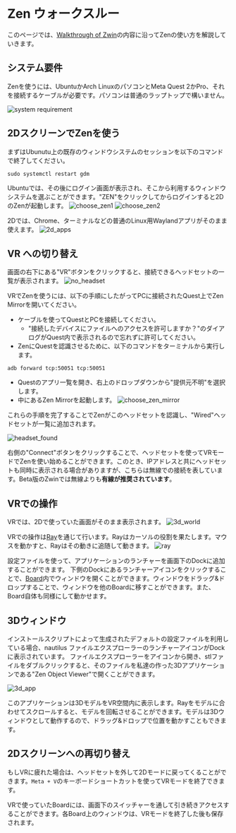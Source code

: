 # Zen ウォークスルー
このページでは、[Walkthrough of Zwin](https://www.youtube.com/watch?v=uZEDEfEZB1w&t=2s)の内容に沿ってZenの使い方を解説していきます。

## システム要件
Zenを使うには、UbuntuかArch LinuxのパソコンとMeta Quest 2かPro、それを接続するケーブルが必要です。パソコンは普通のラップトップで構いません。

![system requirement](system_requirement.png "imahge_tooltip")

## 2DスクリーンでZenを使う
まずはUbunutu上の既存のウィンドウシステムのセッションを以下のコマンドで終了してください。
```
sudo systemctl restart gdm
```

Ubuntuでは、その後にログイン画面が表示され、そこから利用するウィンドウシステムを選ぶことができます。"ZEN"をクリックしてからログインすると2DのZenが起動します。
![choose_zen1](choose_zen1.png "image_tooltip")
![choose_zen2](choose_zen2.png "image_tooltip")


2Dでは、Chrome、ターミナルなどの普通のLinux用Waylandアプリがそのまま使えます。
![2d_apps](2d_apps.png "image_tooltip")

## VR への切り替え
画面の右下にある"VR"ボタンをクリックすると、接続できるヘッドセットの一覧が表示されます。
![no_headset](no_headset.png "image_tooltip")

VRでZenを使うには、以下の手順にしたがってPCに接続されたQuest上でZen Mirrorを開いてください。

- ケーブルを使ってQuestとPCを接続してください。
  - "接続したデバイスにファイルへのアクセスを許可しますか？"のダイアログがQuest内で表示されるので忘れずに許可してください。
- ZenにQuestを認識させるために、以下のコマンドをターミナルから実行します。

```
adb forward tcp:50051 tcp:50051
```

- Questのアプリ一覧を開き、右上のドロップダウンから"提供元不明"を選択します。
- 中にあるZen Mirrorを起動します。
![choose_zen_mirror](choose_zen_mirror.png "image_tooltip")

これらの手順を完了することでZenがこのヘッドセットを認識し、"Wired"ヘッドセットが一覧に追加されます。

![headset_found](headset_found.png "image_tooltip")

右側の"Connect"ボタンをクリックすることで、ヘッドセットを使ってVRモードでZenを使い始めることができます。このとき、IPアドレスと共にヘッドセットも同時に表示される場合がありますが、こちらは無線での接続を表しています。Beta版のZwinでは無線よりも**有線が推奨されています**。

## VRでの操作
VRでは、2Dで使っていた画面がそのまま表示されます。
![3d_world](3d_world.png "image_tooltip")

VRでの操作は[Ray](https://www.zwin.dev/ja/what_is_it/interactions_on_zen#ray)を通じて行います。Rayはカーソルの役割を果たします。マウスを動かすと、Rayはその動きに追随して動きます。
![ray](ray.png "image_tooltip")

設定ファイルを使って、アプリケーションのランチャーを画面下のDockに追加することができます。 下側のDockにあるランチャーアイコンをクリックすることで、[Board](https://www.zwin.dev/ja/what_is_it/interactions_on_zen#board)内でウィンドウを開くことができます。ウィンドウをドラッグ&ドロップすることで、ウィンドウを他のBoardに移すことができます。また、Board自体も同様にして動かせます。

## 3Dウィンドウ
インストールスクリプトによって生成されたデフォルトの設定ファイルを利用している場合、nautilus ファイルエクスプローラーのランチャーアイコンがDockに表示されています。
ファイルエクスプローラーをアイコンから開き、stlファイルをダブルクリックすると、そのファイルを私達の作った3Dアプリケーションである"Zen Object Viewer"で開くことができます。

![3d_app](3d_app.png "image_tooltip")

このアプリケーションは3DモデルをVR空間内に表示します。Rayをモデルに合わせてスクロールすると、モデルを回転させることができます。モデルは3Dウィンドウとして動作するので、ドラッグ&ドロップで位置を動かすこともできます。

## 2Dスクリーンへの再切り替え
もしVRに疲れた場合は、ヘッドセットを外して2Dモードに戻ってくることができます。`Meta + V`のキーボードショートカットを使ってVRモードを終了できます。

VRで使っていたBoardには、画面下のスイッチャーを通して引き続きアクセスすることができます。各Board上のウィンドウは、VRモードを終了した後も保存されます。
